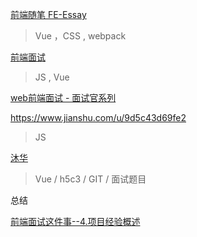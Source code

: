 [前端随笔 FE-Essay](https://i-want-offer.github.io/FE-Essay/#%E5%89%8D%E7%AB%AF%E9%9A%8F%E7%AC%94-fe-essay)
> Vue ，CSS , webpack

[ 前端面试](https://www.cnblogs.com/zhanghaian/category/2214113.html?page=4)
> JS , Vue

[web前端面试 - 面试官系列](https://vue3js.cn/interview/)

https://www.jianshu.com/u/9d5c43d69fe2
> JS

[沐华](https://juejin.cn/user/3368559359825448/posts)
> Vue / h5c3 / GIT / 面试题目

总结

[前端面试这件事--4.项目经验概述](https://zhuanlan.zhihu.com/p/121068061)